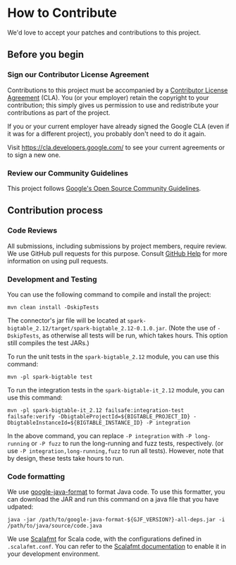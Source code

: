 # How to Contribute

We'd love to accept your patches and contributions to this project.

## Before you begin

### Sign our Contributor License Agreement

Contributions to this project must be accompanied by a
[Contributor License Agreement](https://cla.developers.google.com/about) (CLA).
You (or your employer) retain the copyright to your contribution; this simply
gives us permission to use and redistribute your contributions as part of the
project.

If you or your current employer have already signed the Google CLA (even if it
was for a different project), you probably don't need to do it again.

Visit <https://cla.developers.google.com/> to see your current agreements or to
sign a new one.

### Review our Community Guidelines

This project follows
[Google's Open Source Community Guidelines](https://opensource.google/conduct/).

## Contribution process

### Code Reviews

All submissions, including submissions by project members, require review. We
use GitHub pull requests for this purpose. Consult
[GitHub Help](https://help.github.com/articles/about-pull-requests/) for more
information on using pull requests.

### Development and Testing

You can use the following command to compile and install the project:
```shell
mvn clean install -DskipTests
```
The connector's jar file will be located at
`spark-bigtable_2.12/target/spark-bigtable_2.12-0.1.0.jar`.
(Note the use of `-DskipTests`, as otherwise all tests will be run,
which takes hours. This option still compiles the test JARs.)

To run the unit tests in the `spark-bigtable_2.12` module, you can use this command:
```shell
mvn -pl spark-bigtable test
```

To run the integration tests in the `spark-bigtable-it_2.12` module, you can use this command:

```shell
mvn -pl spark-bigtable-it_2.12 failsafe:integration-test failsafe:verify -DbigtableProjectId=${BIGTABLE_PROJECT_ID} -DbigtableInstanceId=${BIGTABLE_INSTANCE_ID} -P integration
```

In the above command, you can replace `-P integration` with `-P long-running`
or `-P fuzz` to run the long-running and fuzz tests, respectively.
(or use `-P integration,long-running,fuzz` to run all
tests). However, note that by design, these tests take hours to run.

### Code formatting
We use [google-java-format](https://github.com/google/google-java-format) to
format Java code. To use this formatter, you can download the JAR and run this
command on a java file that you have udpated:
```shell
java -jar /path/to/google-java-format-${GJF_VERSION?}-all-deps.jar -i /path/to/java/source/code.java
```

We use [Scalafmt](https://scalameta.org/scalafmt/) for Scala code, with the
configurations defined in `.scalafmt.conf`. You can refer to the
[Scalafmt documentation](https://scalameta.org/scalafmt/docs/installation.html)
to enable it in your development environment.